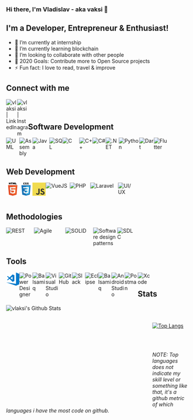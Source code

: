 
### Hi there, I'm Vladislav - aka vaksi 👋

## I'm a Developer, Entrepreneur & Enthusiast!
- 🔭 I’m currently at internship
- 🌱 I’m currently learning blockchain
- 👯 I’m looking to collaborate with other people
- 🥅 2020 Goals: Contribute more to Open Source projects
- ⚡ Fun fact: I love to read, travel & improve



## Connect with me

[<img align="left" alt="vlaksi | LinkedIn" width="30px" src="https://cdn.jsdelivr.net/npm/simple-icons@v3/icons/linkedin.svg" />][linkedin] 
[<img align="left" alt="vlaksi | Instagram" width="30px" src="https://cdn.jsdelivr.net/npm/simple-icons@v3/icons/instagram.svg" />][instagram]

<br/><br/>


## Software Development

<img align="left" alt="UML" width="36px" src="https://static.javatpoint.com/tutorial/uml/images/uml-tutorial.png" />
<img align="left" alt="Assembly" width="36px" src="https://user-images.githubusercontent.com/45834270/89921344-e0073900-dbfd-11ea-8c54-916eb2457094.png" />
<img align="left" alt="Java" width="46px" src="https://i.pinimg.com/originals/f1/ea/a7/f1eaa7278f64e27128e062a3de918265.png" />
<img align="left" alt="SQL" width="36px" src="https://cdn4.vectorstock.com/i/1000x1000/77/53/sql-database-icon-logo-design-ui-or-ux-app-vector-17507753.jpg" />
<img align="left" alt="C" width="46px" src="https://www.kindpng.com/picc/m/403-4039227_c-language-logo-png-transparent-png.png" />
<img align="left" alt="C++" width="36px" src="https://upload.wikimedia.org/wikipedia/commons/thumb/1/18/ISO_C%2B%2B_Logo.svg/1200px-ISO_C%2B%2B_Logo.svg.png" />
<img align="left" alt="C#" width="36px" src="https://www.ppsystems.se/wp-content/uploads/2017/03/C-logo.jpg" />
<img align="left" alt=".NET " width="36px" src="https://user-images.githubusercontent.com/45834270/89958047-3e9dd880-dc39-11ea-8932-157873f90f01.png" />
<img align="left" alt="Python " width="56px" src="https://princetonlibrary.org/wp-content/uploads/2017/12/python.png" />
<img align="left" alt="Dart" width="40px" src="https://www.kindpng.com/picc/m/176-1766554_dart-programming-language-logo-hd-png-download.png" />
<img align="left" alt="Flutter" width="40px" src="https://user-images.githubusercontent.com/32733023/48663958-49492f00-eaa0-11e8-88be-b5621fbac729.png" />



<br/><br/><br/>


## Web Development

<img align="left" alt="HTML5" width="36px" src="https://raw.githubusercontent.com/github/explore/80688e429a7d4ef2fca1e82350fe8e3517d3494d/topics/html/html.png" />
<img align="left" alt="CSS3" width="36px" src="https://raw.githubusercontent.com/github/explore/80688e429a7d4ef2fca1e82350fe8e3517d3494d/topics/css/css.png" />
<img align="left" alt="JavaScript" width="36px" src="https://raw.githubusercontent.com/github/explore/80688e429a7d4ef2fca1e82350fe8e3517d3494d/topics/javascript/javascript.png" />
<img align="left" alt="VueJS" width="66px" src="https://miro.medium.com/max/1200/1*OrjCKmou1jT4It5so5gvOA.jpeg" />
<img align="left" alt="PHP" width="56px" src="https://cdn.worldvectorlogo.com/logos/php-1.svg" />
<img align="left" alt="Laravel" width="76px" src="https://allvectorlogo.com/img/2019/07/laravel-logo-vector.png" />
<img align="left" alt="UI/UX" width="36px" src="https://indosystem.com/wp-content/uploads/2016/03/uiux.png" />




<br/><br/><br/>

## Methodologies

<img align="left" alt="REST" width="76px"  src="https://fiverr-res.cloudinary.com/images/q_auto,f_auto/gigs/135056738/original/f4a1f882db100ea22db39e053f0f3a942654378e/create-you-a-rest-api.png" />
<img align="left" alt="Agile" width="86px" src="https://thinkthyme.com/wp-content/uploads/2017/11/What-Is-Agile-Project-Management.png" />
<img align="left" alt="SOLID" width="76px" src="https://miro.medium.com/max/1191/1*OzwARbvHUg1RlZ7LYyLCrg.png" />
<img align="left" alt="Software design patterns" width="66px" src="https://user-images.githubusercontent.com/45834270/89923083-4e4cfb00-dc00-11ea-8157-98d29c259b83.jpg" />
<img align="left" alt="SDLC" width="46px" src="https://user-images.githubusercontent.com/45834270/89923203-894f2e80-dc00-11ea-9c65-129f4d2f8fad.jpg" />




<br/><br/><br/>

## Tools

<img align="left" alt="Visual Studio Code" width="36px" src="https://raw.githubusercontent.com/github/explore/80688e429a7d4ef2fca1e82350fe8e3517d3494d/topics/visual-studio-code/visual-studio-code.png" />
<img align="left" alt="Power Designer" width="36px" src="https://powerdesigner.co.za/wp-content/uploads/2014/02/sybase_powerdesigner-logo.png" />
<img align="left" alt="Balsamiq" width="36px" src="https://www.qbssoftware.com/image/cache/catalog/qbs/balmockups-550x550.png" />
<img align="left" alt="Visual Studio" width="36px" src="https://upload.wikimedia.org/wikipedia/commons/thumb/c/cd/Visual_Studio_2017_Logo.svg/1200px-Visual_Studio_2017_Logo.svg.png" />
<img align="left" alt="GitHub" width="36px" src="https://pngimg.com/uploads/github/github_PNG20.png" />
<img align="left" alt="Slack" width="36px" src="https://www.timewax.com/wp-content/uploads/2018/10/Slack-RGB.png" />
<img align="left" alt="Eclipse" width="36px" src="https://cdn.freebiesupply.com/logos/large/2x/eclipse-11-logo-png-transparent.png" />
<img align="left" alt="Balsamiq" width="36px" src="https://upload.wikimedia.org/wikipedia/commons/thumb/d/d5/IntelliJ_IDEA_Logo.svg/1024px-IntelliJ_IDEA_Logo.svg.png" />
<img align="left" alt="AndroidStudio" width="36px" src="https://i.pinimg.com/originals/4e/74/7c/4e747c82368d9681b75d54f56319dae7.png" />
<img align="left" alt="Postman" width="36px" src="https://user-images.githubusercontent.com/2676579/34940598-17cc20f0-f9be-11e7-8c6d-f0190d502d64.png" />
<img align="left" alt="Xcode" width="36px" src="https://upload.wikimedia.org/wikipedia/commons/1/1e/Xcode_Icon.png" />

<br/>

## Stats

<img height=270px width=400px align="left" alt="vlaksi's Github Stats" src="https://github-readme-stats.codestackr.vercel.app/api?username=vlaksi&show_icons=true&include_all_commits=true&count_private=true&show_owner=true" />

<br/><br/>


[![Top Langs](https://github-readme-stats.vercel.app/api/top-langs/?username=vlaksi&hide=html&layout=compact)](https://github.com/vlaksi/github-readme-stats)

<br/><br/>

*NOTE: Top languages does not indicate my skill level or something like that, it's a github metric of which languages i have the most code on github.*

[instagram]: https://www.instagram.com/daks_98/
[linkedin]: https://www.linkedin.com/in/vlaksi/




<!--
**vlaksi/vlaksi** is a ✨ _special_ ✨ repository because its `README.md` (this file) appears on your GitHub profile.

Here are some ideas to get you started:

- 🔭 I’m currently working on ...
- 🌱 I’m currently learning ...
- 👯 I’m looking to collaborate on ...
- 🤔 I’m looking for help with ...
- 💬 Ask me about ...
- 📫 How to reach me: ...
- 😄 Pronouns: ...
- ⚡ Fun fact: ...
-->
